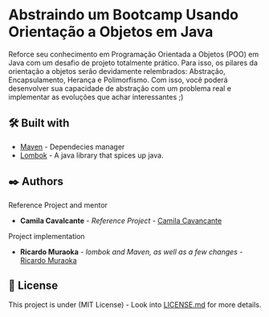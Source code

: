 # Abstraindo um Bootcamp Usando Orientação a Objetos em Java

Reforce seu conhecimento em Programação Orientada a Objetos (POO) em Java com um desafio de projeto totalmente prático. Para isso, os pilares da orientação a objetos serão devidamente relembrados: Abstração, Encapsulamento, Herança e Polimorfismo.
Com isso, você poderá desenvolver sua capacidade de abstração com um problema real e implementar as evoluções que achar interessantes ;)




## 🛠️ Built with

* [Maven](https://maven.apache.org/) - Dependecies manager
* [Lombok](https://projectlombok.org/) - A java library that spices up java.


## ✒️ Authors

Reference Project and mentor

* **Camila Cavalcante** - *Reference Project* - [Camila Cavancante](https://github.com/cami-la/desafio-poo-dio)

Project implementation

* **Ricardo Muraoka** - *lombok and Maven, as well as a few changes* - [Ricardo Muraoka](https://www.linkedin.com/in/ricardo-muraoka/)


## 📄 License

This project is under (MIT License) - Look into
[LICENSE.md](https://github.com/ricardomuraoka/desafio-dio-poo/blob/main/LICENSE) for more details.

